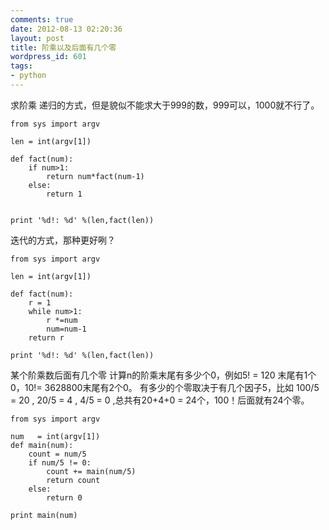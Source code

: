 ```yaml
---
comments: true
date: 2012-08-13 02:20:36
layout: post
title: 阶乘以及后面有几个零
wordpress_id: 601
tags:
- python
---
```



求阶乘 递归的方式，但是貌似不能求大于999的数，999可以，1000就不行了。

    
    
    from sys import argv
    
    len = int(argv[1])
    
    def fact(num):
    	if num>1:
    	 	return num*fact(num-1)
    	else:
    		return 1
    
    
    print '%d!: %d' %(len,fact(len)) 
    



迭代的方式，那种更好咧？

    
    
    from sys import argv
    
    len = int(argv[1])
    
    def fact(num):
    	r = 1
    	while num>1:
    		r *=num
    		num=num-1
    	return r
    
    print '%d!: %d' %(len,fact(len))
    




某个阶乘数后面有几个零
计算n的阶乘末尾有多少个0，例如5! = 120 末尾有1个0，10!= 3628800末尾有2个0。
有多少的个零取决于有几个因子5，比如 100/5 = 20 , 20/5 = 4 , 4/5 = 0 ,总共有20+4+0 = 24个，100！后面就有24个零。


    
    
    from sys import argv
    
    num   = int(argv[1])
    def main(num):
    	count = num/5
    	if num/5 != 0:
    		count += main(num/5)
    		return count
    	else:
    		return 0
    
    print main(num)
    
